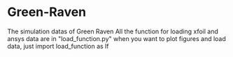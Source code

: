 # Green-Raven
The simulation datas of Green Raven
All the function for loading xfoil and ansys data are in "load_function.py" 
when you want to plot figures and load data, just 
import load_function as lf
